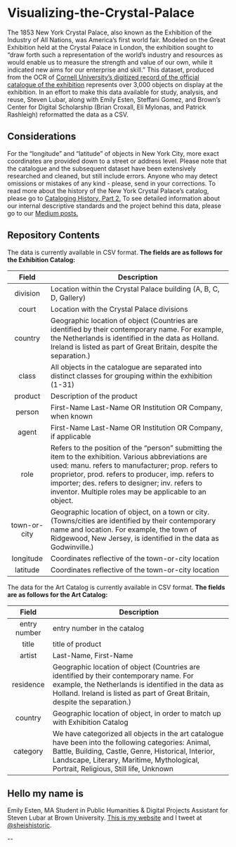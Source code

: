 # Visualizing-the-Crystal-Palace
The 1853 New York Crystal Palace, also known as the Exhibition of the Industry of All Nations, was America’s first world fair. Modeled on the Great Exhibition held at the Crystal Palace in London, the exhibition sought to “draw forth such a representation of the world’s industry and resources as would enable us to measure the strength and value of our own, while it indicated new aims for our enterprise and skill.” 
This dataset, produced from the OCR of [Cornell University’s digitized record of the official catalogue of the exhibition](https://babel.hathitrust.org/cgi/pt?id=coo1.ark:/13960/t4zg76w7k) represents over 3,000 objects on display at the exhibition. In an effort to make this data available for study, analysis, and reuse, Steven Lubar, along with Emily Esten, Steffani Gomez, and Brown’s Center for Digital Scholarship (Brian Croxall, Eli Mylonas, and Patrick Rashleigh) reformatted the data as a CSV.
## Considerations
For the “longitude” and “latitude” of objects in New York City, more exact coordinates are provided down to a street or address level. 
Please note that the catalogue and the subsequent dataset have been extensively researched and cleaned, but still include errors. Anyone who may detect omissions or mistakes of any kind - please, send in your corrections. 
To read more about the history of the New York Crystal Palace’s catalog, please go to [Cataloging History, Part 2.](https://medium.com/@lubar/the-new-york-crystal-palace-catalogs-b09d1f2bd20e)
To see detailed information about our internal descriptive standards and the project behind this data, please go to our  [Medium posts.](https://medium.com/@lubar/the-new-york-crystal-palace-catalogs-b09d1f2bd20e)
## Repository Contents 
The data is currently available in CSV format. **The fields are as follows for the Exhibition Catalog:**

|     **Field**    | **Description**                                                                                                                                                                                                                                                                                                             |
|:----------------:|-----------------------------------------------------------------------------------------------------------------------------------------------------------------------------------------------------------------------------------------------------------------------------------------------------------------------------|
| division         | Location within the Crystal Palace building (A, B, C, D, Gallery)                                                                                                                                                                                                                                                           |
| court            | Location with the Crystal Palace divisions                                                                                                                                                                                                                                                                                  |
| country          | Geographic location of object (Countries are identified by their contemporary name. For example, the Netherlands is identified in the data as Holland. Ireland is listed as part of Great Britain, despite the separation.)                                                                                                 |
| class            | All objects in the catalogue are separated into distinct classes for grouping within the exhibition (1-31)                                                                                                                                                                                                                  |
| product          | Description of the product                                                                                                                                                                                                                                                                                                  |
| person           | First-Name Last-Name OR Institution OR Company, when known                                                                                                                                                                                                                                                                  |
| agent            | First-Name Last-Name OR Institution OR Company, if applicable                                                                                                                                                                                                                                                               |
| role             | Refers to the position of the “person” submitting the item to the exhibition. Various abbreviations are used: manu. refers to manufacturer; prop. refers to proprietor, prod. refers to producer, imp. refers to importer; des. refers to designer; inv. refers to inventor. Multiple roles may be applicable to an object. |
| town-or-city     | Geographic location of object, on a town or city. (Towns/cities are identified by their contemporary name and location. For example, the town of Ridgewood, New Jersey, is identified in the data as Godwinville.)                                                                                                          |
| longitude        | Coordinates reflective of the town-or-city location                                                                                                                                                                                                                                                                         |
| latitude         | Coordinates reflective of the town-or-city location                                                                                                                                                                                                                                                                         |

The data for the Art Catalog is currently available in CSV format. **The fields are as follows for the Art Catalog:**

|     **Field**    | **Description**                                                                                                                                                                                                                                                                                                             |
|:----------------:|-----------------------------------------------------------------------------------------------------------------------------------------------------------------------------------------------------------------------------------------------------------------------------------------------------------------------------|
| entry number     | entry number in the catalog                                                                                                                                                                                                                                                           |
| title            | title of product                                                                                                                                                                                                                                                                                  |
|artist            | Last-Name, First-Name                                                                                                 |
| residence        | Geographic location of object (Countries are identified by their contemporary name. For example, the Netherlands is identified in the data as Holland. Ireland is listed as part of Great Britain, despite the separation.)                                                                                                                                                                                                                  |
| country          | Geographic location of object, in order to match up with Exhibition Catalog                                                                                                                                                                                                                                                                                                  |
| category         | We have categorized all objects in the art catalogue have been into the following categories: Animal, Battle, Building, Castle, Genre, Historical, Interior, Landscape, Literary, Maritime, Mythological, Portrait, Religious, Still life, Unknown                                                                                                                                                                                                                                                                                                 |

## Hello my name is
Emily Esten, MA Student in Public Humanities & Digital Projects Assistant for Steven Lubar at Brown University. [This is my website](http://emilyesten.com/) and I tweet at [@sheishistoric](http://www.twitter.com/sheishistoric).

--
